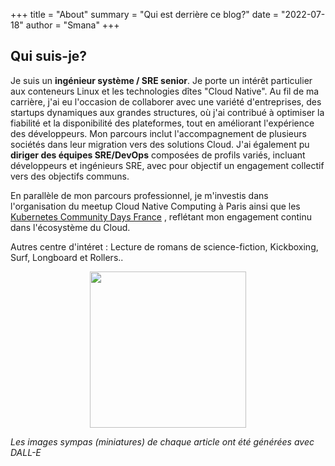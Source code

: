 +++
title = "About"
summary = "Qui est derrière ce blog?"
date = "2022-07-18"
author = "Smana"
+++

## Qui suis-je?

Je suis un **ingénieur système / SRE senior**. Je porte un intérêt particulier aux conteneurs Linux et les technologies dîtes "Cloud Native". Au fil de ma carrière, j'ai eu l'occasion de collaborer avec une variété d'entreprises, des startups dynamiques aux grandes structures, où j'ai contribué à optimiser la fiabilité et la disponibilité des plateformes, tout en améliorant l'expérience des développeurs. Mon parcours inclut l'accompagnement de plusieurs sociétés dans leur migration vers des solutions Cloud. J'ai également pu **diriger des équipes SRE/DevOps** composées de profils variés, incluant développeurs et ingénieurs SRE, avec pour objectif un engagement collectif vers des objectifs communs.

En parallèle de mon parcours professionnel, je m'investis dans l'organisation du meetup Cloud Native Computing à Paris ainsi que les [Kubernetes Community Days France](https://www.kcdfrance.fr/) , reflétant mon engagement continu dans l'écosystème du Cloud.

Autres centre d'intéret : Lecture de romans de science-fiction, Kickboxing, Surf, Longboard et Rollers..


<center><img src="about.png" width="250" /></center>

_Les images sympas (miniatures) de chaque article ont été générées avec DALL-E_